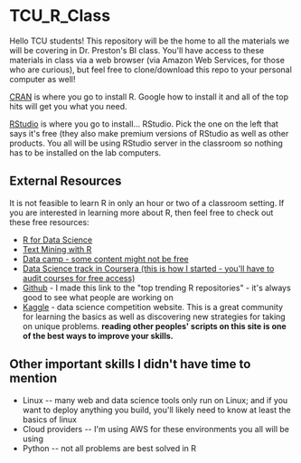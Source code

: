 # TCU_R_Class

Hello TCU students! This repository will be the home to all the materials we will be covering in Dr. Preston's BI class. You'll have access to these materials in class via a web browser (via Amazon Web Services, for those who are curious), but feel free to clone/download this repo to your personal computer as well!

[CRAN](https://cran.r-project.org/) is where you go to install R. Google how to install it and all of the top hits will get you what you need.

[RStudio](https://www.rstudio.com/products/rstudio/download/) is where you go to install... RStudio. Pick the one on the left that says it's free (they also make premium versions of RStudio as well as other products. You all will be using RStudio server in the classroom so nothing has to be installed on the lab computers.



## External Resources

It is not feasible to learn R in only an hour or two of a classroom setting. If you are interested in learning more about R, then feel free to check out these free resources:

* [R for Data Science](http://r4ds.had.co.nz/)
* [Text Mining with R](http://tidytextmining.com/)
* [Data camp - some content might not be free](https://www.datacamp.com/onboarding/learn?from=home&technology=r)
* [Data Science track in Coursera (this is how I started - you'll have to audit courses for free access)](https://www.coursera.org/specializations/jhu-data-science)
* [Github](https://github.com/trending/r) - I made this link to the "top trending R repositories" - it's always good to see what people are working on
* [Kaggle](https://www.kaggle.com/) - data science competition website. This is a great community for learning the basics as well as discovering new strategies for taking on unique problems. **reading other peoples' scripts on this site is one of the best ways to improve your skills.**


## Other important skills I didn't have time to mention

* Linux -- many web and data science tools only run on Linux; and if you want to deploy anything you build, you'll likely need to know at least the basics of linux
* Cloud providers -- I'm using AWS for these environments you all will be using 
* Python -- not all problems are best solved in R
